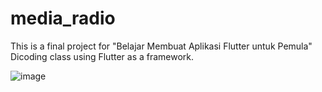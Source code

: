 # media_radio

This is a final project for "Belajar Membuat Aplikasi Flutter untuk Pemula" Dicoding class using Flutter as a framework.

![image](https://github.com/FarahAzhari/android-audio-streaming/assets/116514965/72ad39d7-f0b3-4764-b4a7-e24a1934f746)
